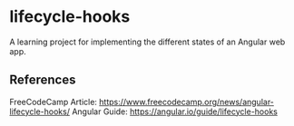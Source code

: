 # lifecycle-hooks
A learning project for implementing the different states of an Angular web app.
## References
FreeCodeCamp Article: https://www.freecodecamp.org/news/angular-lifecycle-hooks/
Angular Guide: https://angular.io/guide/lifecycle-hooks

